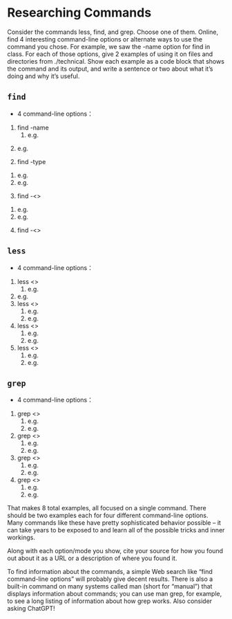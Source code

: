 # Researching Commands
Consider the commands less, find, and grep. Choose one of them. Online, find 4 interesting command-line options or alternate ways to use the command you chose. For example, we saw the -name option for find in class. For each of those options, give 2 examples of using it on files and directories from ./technical. Show each example as a code block that shows the command and its output, and write a sentence or two about what it’s doing and why it’s useful.

## `find`
- 4 command-line options：
 1. find -name
    1) e.g.
   2) e.g.
 2. find -type
   1) e.g.
   2) e.g.
 3. find -<>
   1) e.g.
   2) e.g.
 4. find -<>
## `less`
- 4 command-line options：
 1. less <>
    1. e.g.
   2. e.g.
 2. less <>
    1. e.g.
    2. e.g.
 3. less <>
    1. e.g.
    2. e.g. 
 4. less <>
    1. e.g.
    2. e.g. 
## `grep`
- 4 command-line options：
 1. grep <>
    1. e.g.
    2. e.g.
 2. grep <>
    1. e.g.
    2. e.g.
 3. grep <>
    1. e.g.
    2. e.g.
 4. grep <>
    1. e.g.
    2. e.g.

That makes 8 total examples, all focused on a single command. There should be two examples each for four different command-line options. Many commands like these have pretty sophisticated behavior possible – it can take years to be exposed to and learn all of the possible tricks and inner workings.

Along with each option/mode you show, cite your source for how you found out about it as a URL or a description of where you found it.

To find information about the commands, a simple Web search like “find command-line options” will probably give decent results. There is also a built-in command on many systems called man (short for “manual”) that displays information about commands; you can use man grep, for example, to see a long listing of information about how grep works. Also consider asking ChatGPT!
